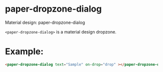 
# paper-dropzone-dialog

Material design: paper-dropzone-dialog

`<paper-dropzone-dialog>` is a material design dropzone.

# Example:

```html
<paper-dropzone-dialog text="Sample" on-drop="drop" ></paper-dropzone-dialog>
```
